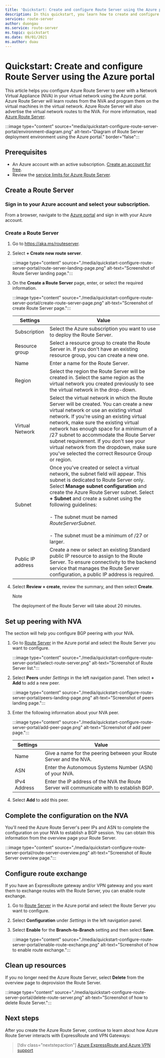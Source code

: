 ```yaml
---
title: 'Quickstart: Create and configure Route Server using the Azure portal'
description: In this quickstart, you learn how to create and configure a Route Server using the Azure portal.
services: route-server
author: duongau
ms.service: route-server
ms.topic: quickstart
ms.date: 09/01/2021
ms.author: duau
---
```


# Quickstart: Create and configure Route Server using the Azure portal

This article helps you configure Azure Route Server to peer with a Network Virtual Appliance (NVA) in your virtual network using the Azure portal. Azure Route Server will learn routes from the NVA and program them on the virtual machines in the virtual network. Azure Route Server will also advertise the virtual network routes to the NVA. For more information, read [Azure Route Server](overview.md).

:::image type="content" source="media/quickstart-configure-route-server-portal/environment-diagram.png" alt-text="Diagram of Route Server deployment environment using the Azure portal." border="false":::

## Prerequisites

* An Azure account with an active subscription. [Create an account for free](https://azure.microsoft.com/free/?WT.mc_id=A261C142F).
* Review the [service limits for Azure Route Server](route-server-faq.md#limitations).

## Create a Route Server

### Sign in to your Azure account and select your subscription.

From a browser, navigate to the [Azure portal](https://portal.azure.com) and sign in with your Azure account.

### Create a Route Server

1. Go to https://aka.ms/routeserver.

1. Select **+ Create new route server**.

    :::image type="content" source="./media/quickstart-configure-route-server-portal/route-server-landing-page.png" alt-text="Screenshot of Route Server landing page."::: 

1. On the **Create a Route Server** page, enter, or select the required information.

    :::image type="content" source="./media/quickstart-configure-route-server-portal/create-route-server-page.png" alt-text="Screenshot of create Route Server page.":::     

    | Settings | Value |
    |----------|-------|
    | Subscription | Select the Azure subscription you want to use to deploy the Route Server. |
    | Resource group | Select a resource group to create the Route Server in. If you don't have an existing resource group, you can create a new one. |
    | Name | Enter a name for the Route Server. |
    | Region | Select the region the Route Server will be created in. Select the same region as the virtual network you created previously to see the virtual network in the drop-down. |
    | Virtual Network | Select the virtual network in which the Route Server will be created. You can create a new virtual network or use an existing virtual network. If you're using an existing virtual network, make sure the existing virtual network has enough space for a minimum of a /27 subnet to accommodate the Route Server subnet requirement. If you don't see your virtual network from the dropdown, make sure you've selected the correct Resource Group or region. |
    | Subnet | Once you've created or select a virtual network, the subnet field will appear. This subnet is dedicated to Route Server only. Select **Manage subnet configuration** and create the Azure Route Server subnet. Select **+ Subnet** and create a subnet using the following guidelines:</br><br>- The subnet must be named *RouteServerSubnet*.</br><br>- The subnet must be a minimum of /27 or larger.</br> |
    | Public IP address | Create a new or select an existing Standard public IP resource to assign to the Route Server. To ensure connectivity to the backend service that manages the Route Server configuration, a public IP address is required. |

1. Select **Review + create**, review the summary, and then select **Create**. 

    > [!NOTE]
    > The deployment of the Route Server will take about 20 minutes.

## Set up peering with NVA

The section will help you configure BGP peering with your NVA.

1. Go to [Route Server](https://aka.ms/routeserver) in the Azure portal and select the Route Server you want to configure.

    :::image type="content" source="./media/quickstart-configure-route-server-portal/select-route-server.png" alt-text="Screenshot of Route Server list."::: 

1. Select **Peers** under *Settings* in the left navigation panel. Then select **+ Add** to add a new peer.

    :::image type="content" source="./media/quickstart-configure-route-server-portal/peers-landing-page.png" alt-text="Screenshot of peers landing page."::: 

1. Enter the following information about your NVA peer.

    :::image type="content" source="./media/quickstart-configure-route-server-portal/add-peer-page.png" alt-text="Screenshot of add peer page.":::

    | Settings | Value |
    |----------|-------|
    | Name | Give a name for the peering between your Route Server and the NVA. |
    | ASN |  Enter the Autonomous Systems Number (ASN) of your NVA. |
    | IPv4 Address | Enter the IP address of the NVA the Route Server will communicate with to establish BGP. |

1. Select **Add** to add this peer.

## Complete the configuration on the NVA

You'll need the Azure Route Server's peer IPs and ASN to complete the configuration on your NVA to establish a BGP session. You can obtain this information from the overview page your Route Server.

:::image type="content" source="./media/quickstart-configure-route-server-portal/route-server-overview.png" alt-text="Screenshot of Route Server overview page.":::

## Configure route exchange

If you have an ExpressRoute gateway and/or VPN gateway and you want them to exchange routes with the Route Server, you can enable route exchange.

1. Go to [Route Server](https://aka.ms/routeserver) in the Azure portal and select the Route Server you want to configure.

1. Select **Configuration** under *Settings* in the left navigation panel.

1. Select **Enable** for the **Branch-to-Branch** setting and then select **Save**.

    :::image type="content" source="./media/quickstart-configure-route-server-portal/enable-route-exchange.png" alt-text="Screenshot of how to enable route exchange.":::

## Clean up resources

If you no longer need the Azure Route Server, select **Delete** from the overview page to deprovision the Route Server.

:::image type="content" source="./media/quickstart-configure-route-server-portal/delete-route-server.png" alt-text="Screenshot of how to delete Route Server.":::

## Next steps

After you create the Azure Route Server, continue to learn about how Azure Route Server interacts with ExpressRoute and VPN Gateways: 

> [!div class="nextstepaction"]
> [Azure ExpressRoute and Azure VPN support](expressroute-vpn-support.md)
